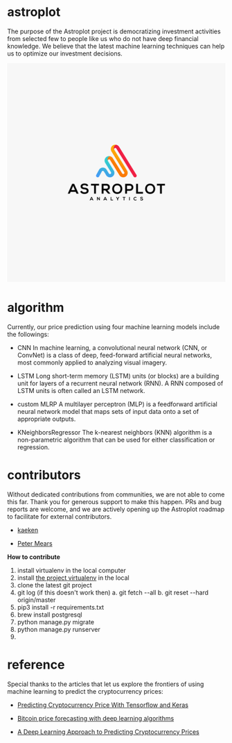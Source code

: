# astroplot

The purpose of the Astroplot project is democratizing investment activities from selected few to people like us who do not have deep financial knowledge. We believe that the latest machine learning techniques can help us to optimize our investment decisions.

![astroplot-logo](/web/static/img/astroplot-logo.png "logo")

# algorithm

Currently, our price prediction using four machine learning models include the followings:

- CNN
In machine learning, a convolutional neural network (CNN, or ConvNet) is a class of deep, feed-forward artificial neural networks, most commonly applied to analyzing visual imagery.

- LSTM
Long short-term memory (LSTM) units (or blocks) are a building unit for layers of a recurrent neural network (RNN). A RNN composed of LSTM units is often called an LSTM network.

- custom MLRP
A multilayer perceptron (MLP) is a feedforward artificial neural network model that maps sets of input data onto a set of appropriate outputs.

- KNeighborsRegressor
The k-nearest neighbors (KNN) algorithm is a non-parametric algorithm that can be used for either classification or regression.

# contributors
Without dedicated contributions from communities, we are not able to come this far. Thank you for generous support to make this happen. PRs and bug reports are welcome, and we are actively opening up the Astroplot roadmap to facilitate for external contributors.  

- [kaeken](https://github.com/kaeken1jp)

- [Peter Mears](https://github.com/mrhappymac)

**How to contribute**
1. install virtualenv in the local computer
2. install [the project virtualenv](https://www.dropbox.com/s/89r8j89ry68itb8/virtualenv.zip?dl=0 ) in the local
3. clone the latest git project
4. git log (if this doesn't work then)
    a. git fetch --all
    b. git reset --hard origin/master
5. pip3 install -r requirements.txt
6. brew install postgresql
7. python manage.py migrate
8. python manage.py runserver
9. 

# reference
Special thanks to the articles that let us explore the frontiers of using machine learning to predict the cryptocurrency prices:

- [Predicting Cryptocurrency Price With Tensorflow and Keras](https://medium.com/@huangkh19951228/predicting-cryptocurrency-price-with-tensorflow-and-keras-e1674b0dc58a)

- [Bitcoin price forecasting with deep learning algorithms](https://medium.com/activewizards-machine-learning-company/bitcoin-price-forecasting-with-deep-learning-algorithms-eb578a2387a3)

- [A Deep Learning Approach to Predicting Cryptocurrency Prices](https://github.com/llSourcell/ethereum_future/blob/master/A%20Deep%20Learning%20Approach%20to%20Predicting%20Cryptocurrency%20Prices.ipynb)
